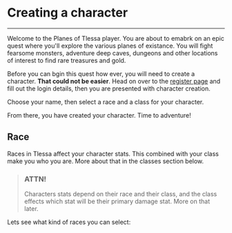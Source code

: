 # Creating a character

-----------------------

Welcome to the Planes of Tlessa player. You are about to emabrk on an epic quest where you'll explore the various planes of existance. You will fight fearsome monsters, adventure deep caves, dungeons and other locations of interest to find rare treasures and gold.

Before you can bgin this quest how ever, you will need to create a character. **That could not be easier**. Head on over to the [register page](/register) and fill out the login details, then you are presented with character creation.

Choose your name, then select a race and a class for your character.

From there, you have created your character. Time to adventure!

## Race

Races in Tlessa affect your character stats. This combined with your class make you who you are. More about that in the classes section below.


> ### ATTN!
>
> Characters stats depend on their race and their class, and the class effects which stat will be their primary damage stat. More
> on that later.

Lets see what kind of races you can select: